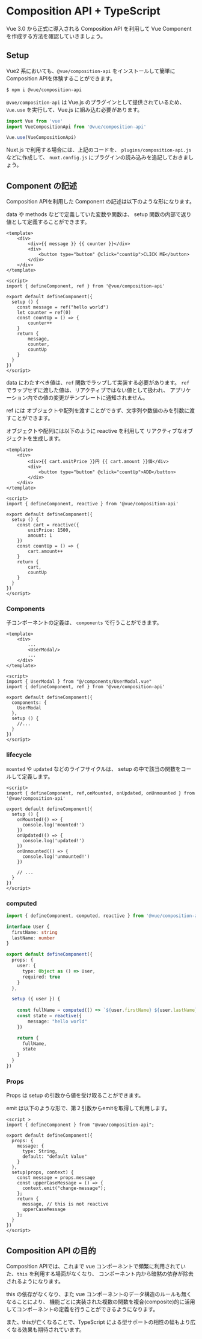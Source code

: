 # Composition API + TypeScript 

Vue 3.0 から正式に導入される Composition API を利用して
Vue Component を作成する方法を確認していきましょう。

## Setup

Vue2 系においても、`@vue/composition-api` をインストールして簡単に Composition APIを体験することができます。

```bash
$ npm i @vue/composition-api
```

`@vue/composition-api` は Vue.js のプラグインとして提供されているため、 
`Vue.use` を実行して、Vue.js に組み込む必要があります。

```js
import Vue from 'vue'
import VueCompositionApi from '@vue/composition-api'

Vue.use(VueCompositionApi)
```

Nuxt.js で利用する場合には、上記のコードを、
`plugins/composition-api.js` などに作成して、
`nuxt.config.js` にプラグインの読み込みを追記しておきましょう。

## Component の記述

Composition APIを利用した Component の記述は以下のような形になります。

data や methods などで定義していた変数や関数は、
setup 関数の内部で返り値として定義することができます。

```vue
<template>
    <div>
        <div>{{ message }} {{ counter }}</div>
        <div>
            <button type="button" @click="countUp">CLICK ME</button>        
        </div>
    </div>
</template>

<script>
import { defineComponent, ref } from '@vue/composition-api'

export default defineComponent({
  setup () {
    const message = ref("hello world")
    let counter = ref(0)
    const countUp = () => {
        counter++
    }   
    return {
        message,
        counter,
        countUp
    }
  }
})
</script>
```

data にわたすべき値は、`ref` 関数でラップして実装する必要があります。
`ref` でラップせずに渡した値は、リアクティブではない値として扱われ、
アプリケーション内での値の変更がテンプレートに通知されません。

ref には オブジェクトや配列を渡すことができず、文字列や数値のみを引数に渡すことができます。

オブジェクトや配列には以下のように reactive を利用して リアクティブなオブジェクトを生成します。

```vue
<template>
    <div>
        <div>{{ cart.unitPrice }}円 {{ cart.amount }}個</div>
        <div>
            <button type="button" @click="countUp">ADD</button>        
        </div>
    </div>
</template>

<script>
import { defineComponent, reactive } from '@vue/composition-api'

export default defineComponent({
  setup () {
    const cart = reactive({
        unitPrice: 1500,
        amount: 1
    })   
    const countUp = () => {
        cart.amount++
    }   
    return {
        cart,
        countUp
    }
  }
})
</script>
```

### Components

子コンポーネントの定義は、 `components` で行うことができます。

```vue
<template>
    <div>
        ...
        <UserModal/>
        ...
    </div>
</template>

<script>
import { UserModal } from "@/components/UserModal.vue"
import { defineComponent, ref } from '@vue/composition-api'

export default defineComponent({
  components: {
    UserModal
  },
  setup () {
    //...
  }
})
</script>
```

### lifecycle

`mounted` や `updated` などのライフサイクルは、
setup の中で該当の関数をコールして定義します。

```vue
<script>
import { defineComponent, ref,onMounted, onUpdated, onUnmounted } from '@vue/composition-api'

export default defineComponent({
  setup () {
    onMounted(() => {
      console.log('mounted!')
    })
    onUpdated(() => {
      console.log('updated!')
    })
    onUnmounted(() => {
      console.log('unmounted!')
    })
    
    // ...
  }
})
</script>

```

### computed

```ts
import { defineComponent, computed, reactive } from '@vue/composition-api'

interface User {
  firstName: string
  lastName: number
}

export default defineComponent({
  props: {
    user: {
      type: Object as () => User,
      required: true
    }
  },

  setup ({ user }) {
    
    const fullName = computed(() => `${user.firstName} ${user.lastName}`)
    const state = reactive({
        message: "hello world"
    })

    return {
      fullName,
      state
    }
  }
})
```

### Props

Props は setup の引数から値を受け取ることができます。

emit は以下のような形で、第２引数からemitを取得して利用します。

```vue
<script >
import { defineComponent } from "@vue/composition-api";

export default defineComponent({
  props: {
    message: {
      type: String,
      default: "default Value"
    }
  },
  setup(props, context) {
    const message = props.message
    const upperCaseMessage = () => {
      context.emit("change-message");
    };
    return {
      message, // this is not reactive  
      upperCaseMessage
    };
  }
})
</script>
```

## Composition API の目的

Composition APIでは、これまで vue コンポーネントで頻繁に利用されていた、`this` を利用する場面がなくなり、
コンポーネント内から暗黙の依存が除去されるようになります。

this の依存がなくなり、また vue コンポーネントのデータ構造のルールも無くなることにより、
機能ごとに実装された複数の関数を複合(composite)的に活用してコンポーネントの定義を行うことができるようになります。

また、thisが亡くなることで、TypeScript による型サポートの相性の幅もより広くなる効果も期待されています。
